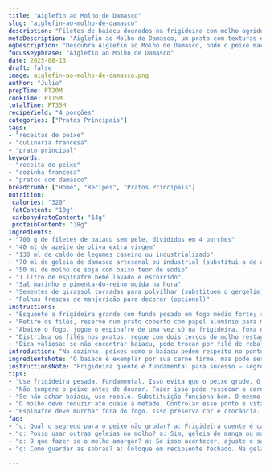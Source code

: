 ```yaml
---
title: "Aiglefin ao Molho de Damasco"
slug: "aiglefin-ao-molho-de-damasco"
description: "Filetes de baiacu dourados na frigideira com molho agridoce de damasco. Uso caldo de legumes ao invés de frango para mais leveza. Espinafre bebê salteado diretamente no molho restante para captar sabor. Toque final com sementes de girassol torradas substituindo as de gergelim e coentro fresco para aroma. Prato que brinca com texturas – peixe macio, molho aveludado, verdura crocante. Ideal com arroz branco soltinho. Manejo do ponto certo do peixe e da redução do molho faz toda diferença. Sem lactose, sem nozes e sem ovos. Um jogo de sabores e técnica na cozinha, com pitadas de improviso. Aquele tipo de receita que exige presença e tato para acertar."
metaDescription: "Aiglefin ao Molho de Damasco, um prato com texturas e sabores. Peixe suculento com molho agridoce e espinafre crocante."
ogDescription: "Descubra Aiglefin ao Molho de Damasco, onde o peixe macio encontra o molho delicado de damasco. Uma experiência gustativa única."
focusKeyphrase: "Aiglefin ao Molho de Damasco"
date: 2025-08-13
draft: false
image: aiglefin-ao-molho-de-damasco.png
author: "Julia"
prepTime: PT20M
cookTime: PT15M
totalTime: PT35M
recipeYield: "4 porções"
categories: ["Pratos Principais"]
tags:
- "receitas de peixe"
- "culinária francesa"
- "prato principal"
keywords:
- "receita de peixe"
- "cozinha francesa"
- "pratos com damasco"
breadcrumb: ["Home", "Recipes", "Pratos Principais"]
nutrition: 
 calories: "320"
 fatContent: "10g"
 carbohydrateContent: "14g"
 proteinContent: "38g"
ingredients:
- "700 g de filetes de baiacu sem pele, divididos em 4 porções"
- "40 ml de azeite de oliva extra virgem"
- "130 ml de caldo de legumes caseiro ou industrializado"
- "70 ml de geleia de damasco artesanal ou industrial (substitui a de abricó)"
- "50 ml de molho de soja com baixo teor de sódio"
- "1 litro de espinafre bebê lavado e escorrido"
- "Sal marinho e pimenta-do-reino moída na hora"
- "Sementes de girassol torradas para polvilhar (substituem o gergelim)"
- "Folhas frescas de manjericão para decorar (opcional)"
instructions:
- "Esquente a frigideira grande com fundo pesado em fogo médio forte; regue o azeite e espere aquecer até cintilar. Coloque os filetes do baiacu, frequência conta: dá para ouvir o chiar da carne selando; doure cada lado por volta de 3 minutos, até formar uma crosta leve. Peixe firme ao toque, soltando um aroma limpo, limão e mar. Tempere só depois com sal e pimenta - temperar antes pode ressecar a carne."
- "Retire os filés, reserve num prato coberto com papel alumínio para manter aquecido, evitar ressecar. Na mesma frigideira – não lave nada – despeje o caldo de legumes, geleia de damasco e molho de soja. Mexa com espátula para desprender os sabores grudados no fundo; quando notar borbulhas pequenas e o volume reduzir quase a metade, entre 3 a 4 minutos, é hora de parar. Não deixe caramelizar demais para não amargar."
- "Abaixe o fogo, jogue o espinafre de uma vez só na frigideira, fora do fogo direto, para não queimar. Mexa cuidadosamente até murchar e incorporar a redução do molho. Prove o tempero – às vezes pede um pouco mais de sal ou pimenta. O interessante é sentir o frescor do espinafre porém com a doçura do damasco, um balanceamento delicado."
- "Distribua os filés nos pratos, regue com dois terços do molho restante e espalhe os espinafres ao lado. Finalize com as sementes de girassol tostadas, que dão uma crocância diferente e levemente amanteigada, e folhas de manjericão para um perfume extra. Sirva imediatamente com arroz branco soltinho – ou quinoa, se quiser variar. Caso o peixe não solte fácil da frigideira, sinal para reduzir o fogo, limpar as sobras e tentar nova selagem."
- "Dica valiosa: se não encontrar baiacu, pode trocar por filé de robalo ou pescada branca firme. Se quiser mais ácido, um toque de raspas de limão combinam muito no molho. Emendas de cozimento fazem diferença - sem pressa e olho atento."
introduction: "Na cozinha, peixes como o baiacu pedem respeito no ponto. Experimentei várias vezes selar peixe com molhos à base de frutas, desafiando o equilíbrio entre o sabor doce e a textura delicada do filete. Descobri que o caldo e a geleia transformam a frigideira numa alquimia de aromas – que numa cozinha brasileira é quase um ritual. E o espinafre usado direto no molho, fora do fogo, preserva a cor viva e não perde o crocante natural. O resultado é um prato que brilha na simplicidade, mas esconde técnica e paciência."
ingredientsNote: "O baiacu é exemplar por sua carne firme, mas pode ser caro ou difícil de achar; robalo ou pescada branca são boas alternativos pela textura parecida. Gosto de usar geleia de damasco mas geleias de manga ou maracujá podem trazer variações interessantes – experimente. A redução do caldo deve ser controlada com atenção, pois perderá complexidade se reduzir demais. Trocar gergelim por sementes de girassol aqui funciona bem para dar um toque crocante, principalmente quando tostadas – um truque que aprendi ao cozinhar para alérgicos."
instructionsNote: "Frigideira quente é fundamental para sucesso – segredo para não grudar no peixe. Sempre tempere o peixe no final para evitar ressecamento. O molho à base de caldo e geleia reduz em fogo baixo para concentrar sabor, mas sem queimar, o que produz aquela leve manteiga natural das geleias. Murchar o espinafre diretamente fora do fogo é meio contraintuitivo, porém evita a perda da cor e mantém textura, evitando que vire uma papinha. No fim, o toque final é sensor de textura – crocante e aromático das sementes tostadas. Se faltar calor, uma rápida subida no fogo para reaquecer com cuidado."
tips:
- "Use frigideira pesada. Fundamental. Isso evita que o peixe grude. O calor deve ser médio forte. Ouça o som do chiado. Sinal de que o peixe está selando. Importante dourar bem. Crosta é essencial para evitar ressecamento."
- "Não tempere o peixe antes de dourar. Fazer isso pode ressecar a carne. Sal e pimenta no final. Assim, mantemos a suculência e o sabor. O peixe, uma vez firme, vai liberar aromas de mar. Frescor é tudo aqui."
- "Se não achar baiacu, use robalo. Substituição funciona bem. O mesmo vale para pescada. Textura parecida, mas o sabor é um pouco diferente. Muitos podem gostar de variações, então não tenha medo."
- "O molho deve reduzir até quase a metade. Controlar esse ponto é vital. Deixe em fogo médio-baixo. Olhos atentos. Pequenas borbulhas indicam que está na hora de parar. Cozimento demais amargará o prato."
- "Espinafre deve murchar fora do fogo. Isso preserva cor e crocância. É uma quebra de expectativa, mas vale a pena. Dois mundos em uma receita. Toques de frescor e docinho do damasco trazem equilíbrio."
faq:
- "q: Qual o segredo para o peixe não grudar? a: Frigideira quente é campanha. Use azeite na temperatura certa. Se grudar, reduza o fogo para evitar problemas na selagem."
- "q: Posso usar outras geleias no molho? a: Sim, geleia de manga ou maracujá também servem. Mudam o perfil do prato. Experiência na cozinha vale a pena."
- "q: O que fazer se o molho amargar? a: Se isso acontecer, ajuste o sal. Mais doce pode ajudar a equilibrar. Use limão para trazer acidez."
- "q: Como guardar as sobras? a: Coloque em recipiente fechado. Na geladeira, pode durar 2 dias. Sempre reaqueça em fogo baixo para não perder qualidade."

---
```

